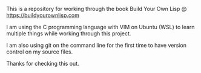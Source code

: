 This is a repository for working through the book Build Your Own Lisp @ https://buildyourownlisp.com

I am using the C programming language with VIM on Ubuntu (WSL) to learn multiple things while working through this project.

I am also using git on the command line for the first time to have version control on my source files. 

Thanks for checking this out.
